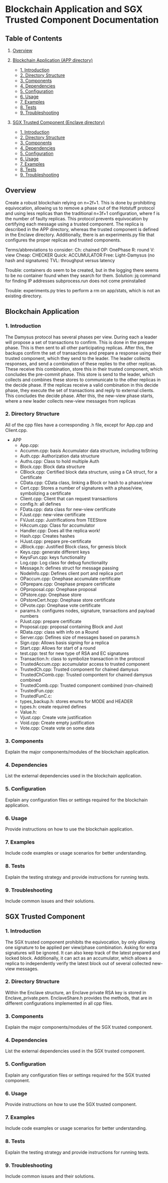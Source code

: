 # Blockchain Application and SGX Trusted Component Documentation

## Table of Contents

1. [Overview](#overview)
2. [Blockchain Application (APP directory)](#blockchain-application)
   - [1. Introduction](#1-introduction)
   - [2. Directory Structure](#2-directory-structure)
   - [3. Components](#3-components)
   - [4. Dependencies](#4-dependencies)
   - [5. Configuration](#5-configuration)
   - [6. Usage](#6-usage)
   - [7. Examples](#7-examples)
   - [8. Tests](#8-tests)
   - [9. Troubleshooting](#9-troubleshooting)

3. [SGX Trusted Component (Enclave directory)](#sgx-trusted-component)
   - [1. Introduction](#1-introduction-1)
   - [2. Directory Structure](#2-directory-structure-1)
   - [3. Components](#3-components-1)
   - [4. Dependencies](#4-dependencies-1)
   - [5. Configuration](#5-configuration-1)
   - [6. Usage](#6-usage-1)
   - [7. Examples](#7-examples-1)
   - [8. Tests](#8-tests-1)
   - [9. Troubleshooting](#9-troubleshooting-1)

## Overview

Create a robust blockchain relying on n=2f+1. This is done by prohibiting equivocation, allowing us to remove a phase out of the Hotstuff protocol and using less replicas than the traditional n=3f+1 configuration, where f is the number of faulty replicas. This protocol prevents equivocation by certifying each message using a trusted component. The replica is described in the APP directory, whereas the trusted component is defined in the Enclave directory. Additionally, there is an experiments.py file that configures the proper replicas and trusted components.

Terms/abbreviations to consider:
Ch: chained
OP: OnePhase
R: round
V: view
Cheap: CHECKER
Quick: ACCUMULATOR
Free: Light-Damysus (no hash and signatures)
TVL: throughput versus latency

Trouble: containers do seem to be created, but in the logging there seems to be no container found when they search for them. 
Solution: jq command for finding IP addresses subprocess.run does not come preinstalled 

Trouble: experiments.py tries to perform a rm on app/stats, which is not an existing directory. 


## Blockchain Application

### 1. Introduction

The Damysus protocol has several phases per view. During each a leader will propose a set of transactions to confirm. This is done in the prepare phase. This is then sent to all other participating replicas. After this, the backups confirm the set of transactions and prepare a response using their trusted component, which they send to the leader. The leader collects responses, and send a combination of these replies to the other replicas. These receive this combination, store this in their trusted component, which concludes the pre-commit phase. This store is send to the leader, which collects and combines these stores to communicate to the other replicas in the decide phase. If the replicas receive a valid combination in this decide phase, they execute the set of transactions and reply to external clients. This concludes the decide phase. After this, the new-view phase starts, where a new leader collects new-view messages from replicas

### 2. Directory Structure

All of the cpp files have a corresponding .h file, except for App.cpp and Client.cpp.
- APP
    - App.cpp:
    - Accumm.cpp: basis Accumulator data structure, including toString
    - Auth.cpp: Authorization data structure
    - Auths.cpp: Class to hold multiple Auth
    - Block.cpp: Block data structure
    - CBlock.cpp: Certified block data structure, using a CA struct, for a Certificate
    - CData.cpp: CData class, linking a Block or hash to a phase/view
    - Cert.cpp: Stores a number of signatures with a phase/view, symbolizing a certificate
    - Client.cpp: Client that can request transactions
    - config.h: all defines
    - FData.cpp: data class for new-view certificate
    - FJust.cpp: new-view certificate
    - FVJust.cpp: Justrifications from TEEStore
    - HAccum.cpp: Class for accumulator
    - Handler.cpp: Does all the replica work!
    - Hash.cpp: Creates hashes
    - HJust.cpp: prepare pre-certificate 
    - JBlock.cpp: Justified Block class,  for genesis block
    - Keys.cpp: generate different keys
    - KeysFun.cpp: keys functionality
    - Log.cpp: Log class for debug functionality
    - Message.h: defines struct for message passing
    - NodeInfo.cpp: Defines client port and replica port
    - OPaccum.cpp: Onephase accumulate certificate
    - OPprepare.cpp: Onephase prepare certificate
    - OPproposal.cpp: Onephase proposal 
    - OPstore.cpp: Onephase store
    - OPstoreCert.hcpp: Onephase store certificate 
    - OPvote.cpp: Onephase vote certificate
    - params.h: configures nodes, signature, transactions and payload numbers
    - PJust.cpp: prepare certificate
    - Proposal.cpp: proposal containing Block and Just
    - RData.cpp: class with info on a Round
    - Server.cpp: Defines size of messages based on params.h
    - Sign.cpp: Allows basis signing for a replica
    - Start.cpp: Allows for start of a round
    - test.cpp: test for new type of RSA and EC signatures
    - Transaction.h: class to symbolize transaction in the protocol
    - TrustedAccum.cpp: accumulator access to trusted component
    - TrustedCh.cpp: Trusted component for chained damysus
    - TrustedChComb.cpp: Trusted compontent for chained damysus combined
    - TrustedComb.cpp: Trusted component combined (non-chained)
    - TrustedFun.cpp:
    - TrustedFunC.c:
    - types_backup.h: stores enums for MODE and HEADER
    - types.h: create required defines
    - Value.h:
    - Vjust.cpp: Create vote justification
    - Void.cpp: Create empty justification
    - Vote.cpp: Create vote on some data

### 3. Components

Explain the major components/modules of the blockchain application.

### 4. Dependencies

List the external dependencies used in the blockchain application.

### 5. Configuration

Explain any configuration files or settings required for the blockchain application.

### 6. Usage

Provide instructions on how to use the blockchain application.

### 7. Examples

Include code examples or usage scenarios for better understanding.

### 8. Tests

Explain the testing strategy and provide instructions for running tests.

### 9. Troubleshooting

Include common issues and their solutions.

## SGX Trusted Component

### 1. Introduction

The SGX trusted component prohibits the equivocation, by only allowing one signature to be applied per view/phase combination. Asking for extra signatures will be ignored. It can also keep track of the latest prepared and locked block. Additionally, it can act as an accumulator, which allows a replica to independently verify the latest block out of several collected new-view messages. 

### 2. Directory Structure

Within the Enclave structure, an Enclave private RSA key is stored in Enclave_private.pem. EnclaveShare.h provides the methods, that are in different configurations implemented in all cpp files. 


### 3. Components

Explain the major components/modules of the SGX trusted component.

### 4. Dependencies

List the external dependencies used in the SGX trusted component.

### 5. Configuration

Explain any configuration files or settings required for the SGX trusted component.

### 6. Usage

Provide instructions on how to use the SGX trusted component.

### 7. Examples

Include code examples or usage scenarios for better understanding.

### 8. Tests

Explain the testing strategy and provide instructions for running tests.

### 9. Troubleshooting

Include common issues and their solutions.

